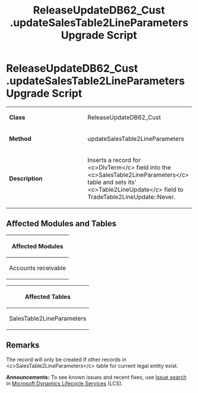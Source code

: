 ﻿---
title: ReleaseUpdateDB62_Cust .updateSalesTable2LineParameters Upgrade Script
TOCTitle: ReleaseUpdateDB62_Cust .updateSalesTable2LineParameters Upgrade Script
ms:assetid: 9c785cc7-b5d5-64a1-e2bc-34ab4ae4a37c
ms:mtpsurl: https://msdn.microsoft.com/en-us/library/Dn702786(v=AX.60)
ms:contentKeyID: 65236241
ms.date: 05/18/2015
mtps_version: v=AX.60
---

# ReleaseUpdateDB62\_Cust .updateSalesTable2LineParameters Upgrade Script 


<table>
<colgroup>
<col style="width: 50%" />
<col style="width: 50%" />
</colgroup>
<tbody>
<tr class="odd">
<td><p><strong>Class</strong></p></td>
<td><p>ReleaseUpdateDB62_Cust</p></td>
</tr>
<tr class="even">
<td><p><strong>Method</strong></p></td>
<td><p>updateSalesTable2LineParameters</p></td>
</tr>
<tr class="odd">
<td><p><strong>Description</strong></p></td>
<td><p>Inserts a record for &lt;c&gt;DlvTerm&lt;/c&gt; field into the &lt;c&gt;SalesTable2LineParameters&lt;/c&gt; table and sets its' &lt;c&gt;Table2LineUpdate&lt;/c&gt; field to TradeTable2LineUpdate::Never.</p></td>
</tr>
</tbody>
</table>


## Affected Modules and Tables

<table>
<colgroup>
<col style="width: 100%" />
</colgroup>
<thead>
<tr class="header">
<th><p>Affected Modules</p></th>
</tr>
</thead>
<tbody>
<tr class="odd">
<td><p>Accounts receivable</p></td>
</tr>
</tbody>
</table>


<table>
<colgroup>
<col style="width: 100%" />
</colgroup>
<thead>
<tr class="header">
<th><p>Affected Tables</p></th>
</tr>
</thead>
<tbody>
<tr class="odd">
<td><p>SalesTable2LineParameters</p></td>
</tr>
</tbody>
</table>


## Remarks

The record will only be created if other records in \<c\>SalesTable2LineParameters\</c\> table for current legal entity exist.

  
**Announcements:** To see known issues and recent fixes, use [Issue search](http://go.microsoft.com/fwlink/?linkid=389258) in [Microsoft Dynamics Lifecycle Services](http://go.microsoft.com/fwlink/?linkid=306505) (LCS).

